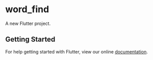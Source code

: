 # word_find

A new Flutter project.

## Getting Started

For help getting started with Flutter, view our online
[documentation](https://flutter.io/).
